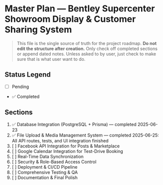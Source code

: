# Master Plan — Bentley Supercenter Showroom Display & Customer Sharing System

> This file is the single source of truth for the project roadmap. **Do not edit the structure after creation.** Only check off completed sections or append dated notes. Unless asked to by user, just check to make sure that is what user want to do.

## Status Legend
- [ ] Pending
- ✅ Completed

## Sections

1. ✅ Database Integration (PostgreSQL + Prisma) — completed 2025-06-23
2. ✅ File Upload & Media Management System — completed 2025-06-25: All API routes, tests, and UI integration finished
3. [ ] Facebook API Integration for Posts & Marketplace
4. [ ] Google Calendar Integration for Test-Drive Booking
5. [ ] Real-Time Data Synchronization
6. [ ] Security & Role-Based Access Control
7. [ ] Deployment & CI/CD Pipeline
8. [ ] Comprehensive Testing & QA
9. [ ] Documentation & Final Polish
